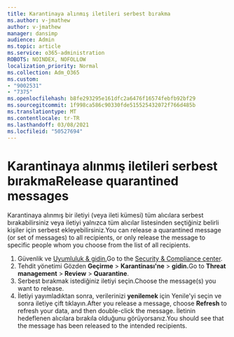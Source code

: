 ```yaml
---
title: Karantinaya alınmış iletileri serbest bırakma
ms.author: v-jmathew
author: v-jmathew
manager: dansimp
audience: Admin
ms.topic: article
ms.service: o365-administration
ROBOTS: NOINDEX, NOFOLLOW
localization_priority: Normal
ms.collection: Adm_O365
ms.custom:
- "9002531"
- "7375"
ms.openlocfilehash: b8fe293295e161dfc2a6476f16574febfb92bf29
ms.sourcegitcommit: 1f998ca586c90330fde515525432072f766d485b
ms.translationtype: MT
ms.contentlocale: tr-TR
ms.lasthandoff: 03/08/2021
ms.locfileid: "50527694"
---
```

# <a name="release-quarantined-messages"></a><span data-ttu-id="2fde3-102">Karantinaya alınmış iletileri serbest bırakma</span><span class="sxs-lookup"><span data-stu-id="2fde3-102">Release quarantined messages</span></span>

<span data-ttu-id="2fde3-103">Karantinaya alınmış bir iletiyi (veya ileti kümesi) tüm alıcılara serbest bırakabilirsiniz veya iletiyi yalnızca tüm alıcılar listesinden seçtiğiniz belirli kişiler için serbest ekleyebilirsiniz.</span><span class="sxs-lookup"><span data-stu-id="2fde3-103">You can release a quarantined message (or set of messages) to all recipients, or only release the message to specific people whom you choose from the list of all recipients.</span></span>

1. <span data-ttu-id="2fde3-104">Güvenlik ve [Uyumluluk & gidin.](https://go.microsoft.com/fwlink/p/?linkid=2077143)</span><span class="sxs-lookup"><span data-stu-id="2fde3-104">Go to the [Security & Compliance center](https://go.microsoft.com/fwlink/p/?linkid=2077143).</span></span>
2. <span data-ttu-id="2fde3-105">Tehdit yönetimi Gözden **Geçirme**  >  **Karantinası'ne**  >  **gidin.**</span><span class="sxs-lookup"><span data-stu-id="2fde3-105">Go to **Threat management** > **Review** > **Quarantine**.</span></span>
3. <span data-ttu-id="2fde3-106">Serbest bırakmak istediğiniz iletiyi seçin.</span><span class="sxs-lookup"><span data-stu-id="2fde3-106">Choose the message(s) you want to release.</span></span>
4. <span data-ttu-id="2fde3-107">İletiyi yayımladıktan sonra, verilerinizi **yenilemek** için Yenile'yi seçin ve sonra iletiye çift tıklayın.</span><span class="sxs-lookup"><span data-stu-id="2fde3-107">After you release a message, choose **Refresh** to refresh your data, and then double-click the message.</span></span> <span data-ttu-id="2fde3-108">İletinin hedeflenen alıcılara bırakıla olduğunu görüyorsanız.</span><span class="sxs-lookup"><span data-stu-id="2fde3-108">You should see that the message has been released to the intended recipients.</span></span>

